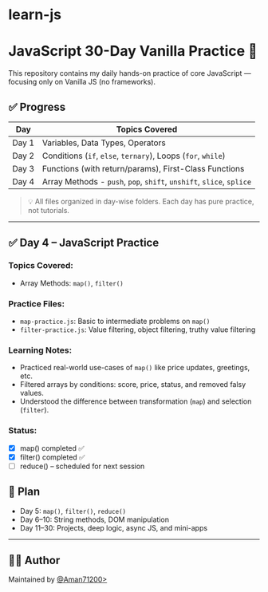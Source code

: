 # learn-js 

# JavaScript 30-Day Vanilla Practice 🚀

This repository contains my daily hands-on practice of core JavaScript — focusing only on Vanilla JS (no frameworks).

## ✅ Progress

| Day | Topics Covered |
|-----|----------------|
| Day 1 | Variables, Data Types, Operators |
| Day 2 | Conditions (`if`, `else`, `ternary`), Loops (`for`, `while`) |
| Day 3 | Functions (with return/params), First-Class Functions |
| Day 4 | Array Methods - `push`, `pop`, `shift`, `unshift`, `slice`, `splice` |

> 💡 All files organized in day-wise folders. Each day has pure practice, not tutorials.

---

## ✅ Day 4 – JavaScript Practice

### Topics Covered:
- Array Methods: `map()`, `filter()`

### Practice Files:
- `map-practice.js`: Basic to intermediate problems on `map()`
- `filter-practice.js`: Value filtering, object filtering, truthy value filtering

### Learning Notes:
- Practiced real-world use-cases of `map()` like price updates, greetings, etc.
- Filtered arrays by conditions: score, price, status, and removed falsy values.
- Understood the difference between transformation (`map`) and selection (`filter`).

### Status:
- [x] map() completed ✅
- [x] filter() completed ✅
- [ ] reduce() – scheduled for next session

## 📅 Plan

- Day 5: `map()`, `filter()`, `reduce()`
- Day 6–10: String methods, DOM manipulation
- Day 11–30: Projects, deep logic, async JS, and mini-apps

---

## 👨‍💻 Author

Maintained by [@Aman71200>](https://github.com/Aman71200)

